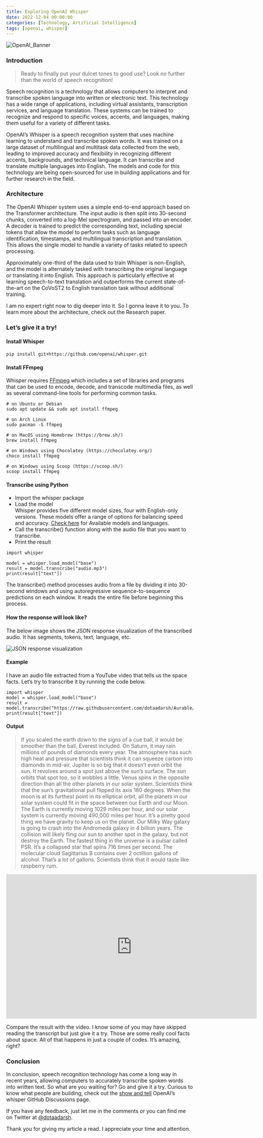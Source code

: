 ```yaml
---
title: Exploring OpenAI Whisper
date: 2022-12-04 00:00:00 
categories: [Technology, Artificial Intelligence]
tags: [openai, whisper] 
---
```


![OpenAI_Banner](https://cdn-images-1.medium.com/max/800/1*T4j8WlQOaXwTTxvgTdXTpQ.png)

### Introduction

> Ready to finally put your dulcet tones to good use? Look no further than the world of speech recognition!

Speech recognition is a technology that allows computers to interpret and transcribe spoken language into written or electronic text. This technology has a wide range of applications, including virtual assistants, transcription services, and language translation. These systems can be trained to recognize and respond to specific voices, accents, and languages, making them useful for a variety of different tasks.

OpenAI’s Whisper is a speech recognition system that uses machine learning to understand and transcribe spoken words. It was trained on a large dataset of multilingual and multitask data collected from the web, leading to improved accuracy and flexibility in recognizing different accents, backgrounds, and technical language. It can transcribe and translate multiple languages into English. The models and code for this technology are being open-sourced for use in building applications and for further research in the field.

### Architecture

The OpenAI Whisper system uses a simple end-to-end approach based on the Transformer architecture. The input audio is then split into 30-second chunks, converted into a log-Mel spectrogram, and passed into an encoder. A decoder is trained to predict the corresponding text, including special tokens that allow the model to perform tasks such as language identification, timestamps, and multilingual transcription and translation. This allows the single model to handle a variety of tasks related to speech processing.

Approximately one-third of the data used to train Whisper is non-English, and the model is alternately tasked with transcribing the original language or translating it into English. This approach is particularly effective at learning speech-to-text translation and outperforms the current state-of-the-art on the CoVoST2 to English translation task without additional training.

I am no expert right now to dig deeper into it. So I gonna leave it to you. To learn more about the architecture, check out the Research paper.

### Let’s give it a try!

#### Install Whisper

```
pip install git+https://github.com/openai/whisper.git
```

#### Install FFmpeg

Whisper requires [FFmpeg](https://ffmpeg.org/) which includes a set of libraries and programs that can be used to encode, decode, and transcode multimedia files, as well as several command-line tools for performing common tasks.
```
# on Ubuntu or Debian  
sudo apt update && sudo apt install ffmpeg  
  
# on Arch Linux  
sudo pacman -S ffmpeg  
  
# on MacOS using Homebrew (https://brew.sh/)  
brew install ffmpeg  
  
# on Windows using Chocolatey (https://chocolatey.org/)  
choco install ffmpeg  
  
# on Windows using Scoop (https://scoop.sh/)  
scoop install ffmpeg
```

#### Transcribe using Python

-   Import the whisper package
-   Load the model  
    Whisper provides five different model sizes, four with English-only versions. These models offer a range of options for balancing speed and accuracy. [Check here](https://github.com/openai/whisper#available-models-and-languages) for Available models and languages.
-   Call the transcribe() function along with the audio file that you want to transcribe.
-   Print the result

```
import whisper   
  
model = whisper.load_model("base")  
result = model.transcribe("audio.mp3")  
print(result["text"])
```

The transcribe() method processes audio from a file by dividing it into 30-second windows and using autoregressive sequence-to-sequence predictions on each window. It reads the entire file before beginning this process.

#### How the response will look like?

The below image shows the JSON response visualization of the transcribed audio. It has segments, tokens, text, language, etc.

![JSON response visualization](https://cdn-images-1.medium.com/max/800/1*awsWxK7GRy09EWozUfHCug.png)

#### Example

I have an audio file extracted from a YouTube video that tells us the space facts. Let’s try to transcribe it by running the code below.

```
import whisper  
model = whisper.load_model("base")  
result = model.transcribe("https://raw.githubusercontent.com/dotaadarsh/Aurable/main/space_facts.mp3")  
print(result["text"])
```

#### Output

> If you scaled the earth down to the signs of a cue ball, it would be smoother than the ball, Everest included. On Saturn, it may rain millions of pounds of diamonds every year. The atmosphere has such high heat and pressure that scientists think it can squeeze carbon into diamonds in mid-air. Jupiter is so big that it doesn’t even orbit the sun. It revolves around a spot just above the sun’s surface. The sun orbits that spot too, so it wobbles a little. Venus spins in the opposite direction than all the other planets in our solar system. Scientists think that the sun’s gravitational pull flipped its axis 180 degrees. When the moon is at its furthest point in its elliptical orbit, all the planets in our solar system could fit in the space between our Earth and our Moon. The Earth is currently moving 1029 miles per hour, and our solar system is currently moving 490,000 miles per hour. It’s a pretty good thing we have gravity to keep us on the planet. Our Milky Way galaxy is going to crash into the Andromeda galaxy in 4 billion years. The collision will likely fling our sun to another spot in the galaxy, but not destroy the Earth. The fastest thing in the universe is a pulsar called PSR. It’s a collapsed star that spins 716 times per second. The molecular cloud Sagittarius B contains over 2 octillion gallons of alcohol. That’s a lot of gallons. Scientists think that it would taste like raspberry rum.

<iframe width="675" height="389" src="https://www.youtube.com/embed/JipLCxRBHaQ" title="These 9 facts about space will blow your mind" frameborder="0" allow="accelerometer; autoplay; clipboard-write; encrypted-media; gyroscope; picture-in-picture" allowfullscreen></iframe>


Compare the result with the video. I know some of you may have skipped reading the transcript but just give it a try. Those are some really cool facts about space. All of that happens in just a couple of codes. It’s amazing, right?

### Conclusion

In conclusion, speech recognition technology has come a long way in recent years, allowing computers to accurately transcribe spoken words into written text. So what are you waiting for? Go and give it a try. Curious to know what people are building, check out the [show and tell](https://github.com/openai/whisper/discussions/categories/show-and-tell) OpenAI’s whisper GitHub Discussions page.

If you have any feedback, just let me in the comments or you can find me on Twitter at [@dotaadarsh](https://twitter.com/dotaadarsh).

Thank you for giving my article a read. I appreciate your time and attention.
